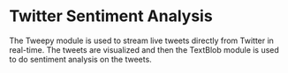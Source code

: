 # Twitter Sentiment Analysis
 The Tweepy module is used to stream live tweets directly from Twitter in real-time. The tweets are visualized and then the TextBlob module is used to do sentiment analysis on the tweets.
